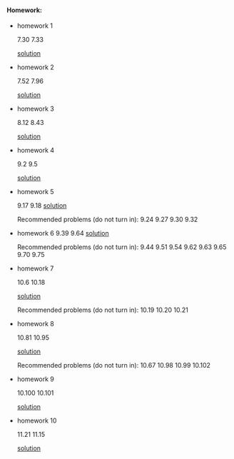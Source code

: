 #### Homework:

*   homework 1

	7.30 7.33

	[solution](./hw1sol.pdf)


*   homework 2 

	7.52 7.96

	[solution](./hw2sol.pdf)

*   homework 3 

	8.12 8.43

	[solution](./hw3sol.pdf)


*   homework 4 

    9.2 9.5

    [solution](./hw4sol.pdf)

*   homework 5

    9.17 9.18
    [solution](./hw5sol.pdf)

    Recommended problems (do not turn in):
    9.24 9.27 9.30 9.32

*   homework 6
    9.39 9.64
    [solution](./hw6sol.pdf)

    Recommended problems (do not turn in):
    9.44 9.51 9.54 9.62 9.63 9.65 9.70 9.75

*   homework 7

    10.6 10.18
	
    [solution](./hw7sol.pdf)

    Recommended problems (do not turn in):
    10.19 10.20 10.21

*   homework 8

	10.81 10.95  
	
	[solution](./hw8sol.pdf)

    Recommended problems (do not turn in):
    10.67  10.98 10.99 10.102

*   homework 9

    10.100 10.101
	
	[solution](./hw9sol.pdf)

*   homework 10

    11.21 11.15
    
	[solution](./hw10sol.pdf)

